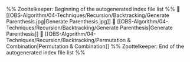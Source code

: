 %% Zoottelkeeper: Beginning of the autogenerated index file list  %%
📄 [[OBS-Algorithm/04-Techniques/Recursion/Backtracking/Generate Parenthesis.jpg|Generate Parenthesis.jpg]]
📄 [[OBS-Algorithm/04-Techniques/Recursion/Backtracking/Generate Parenthesis|Generate Parenthesis]]
📄 [[OBS-Algorithm/04-Techniques/Recursion/Backtracking/Permutation & Combination|Permutation & Combination]]
%% Zoottelkeeper: End of the autogenerated index file list  %%
